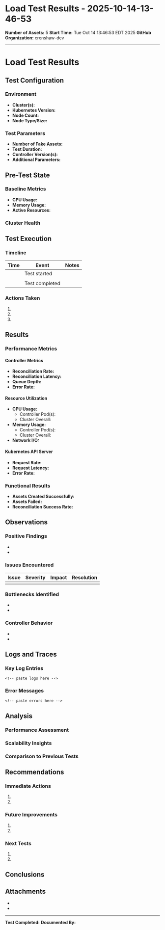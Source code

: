 # Load Test Results - 2025-10-14-13-46-53

**Number of Assets:** 5
**Start Time:** Tue Oct 14 13:46:53 EDT 2025
**GitHub Organization:** crenshaw-dev

---

# Load Test Results

<!-- This template will be copied to each run directory and should be filled out during/after the test -->

## Test Configuration

### Environment
- **Cluster(s):** <!-- e.g., staging-cluster-1, staging-cluster-2 -->
- **Kubernetes Version:** <!-- e.g., 1.28.0 -->
- **Node Count:** <!-- Number of nodes in cluster -->
- **Node Type/Size:** <!-- e.g., n1-standard-4, t3.large -->

### Test Parameters
- **Number of Fake Assets:** <!-- Will be filled in by setup script -->
- **Test Duration:** <!-- How long the test ran -->
- **Controller Version(s):** <!-- Version of the controllers being tested -->
- **Additional Parameters:** <!-- Any other relevant configuration -->

## Pre-Test State

### Baseline Metrics
- **CPU Usage:** <!-- Baseline CPU before test -->
- **Memory Usage:** <!-- Baseline memory before test -->
- **Active Resources:** <!-- Count of resources before test -->

### Cluster Health
<!-- Document any pre-existing issues or cluster state -->

## Test Execution

### Timeline
<!-- Document key events during the test -->

| Time | Event | Notes |
|------|-------|-------|
| | Test started | |
| | | |
| | Test completed | |

### Actions Taken
<!-- Document step-by-step what you did during the test -->

1. 
2. 
3. 

## Results

### Performance Metrics

#### Controller Metrics
- **Reconciliation Rate:** <!-- reconciliations per second/minute -->
- **Reconciliation Latency:** <!-- p50, p95, p99 latencies -->
- **Queue Depth:** <!-- work queue depth over time -->
- **Error Rate:** <!-- errors per second/minute -->

#### Resource Utilization
- **CPU Usage:**
  - Controller Pod(s): <!-- peak and average -->
  - Cluster Overall: <!-- impact on cluster -->
- **Memory Usage:**
  - Controller Pod(s): <!-- peak and average -->
  - Cluster Overall: <!-- impact on cluster -->
- **Network I/O:** <!-- if relevant -->

#### Kubernetes API Server
- **Request Rate:** <!-- requests per second -->
- **Request Latency:** <!-- p50, p95, p99 -->
- **Error Rate:** <!-- 4xx, 5xx errors -->

### Functional Results
- **Assets Created Successfully:** <!-- number/percentage -->
- **Assets Failed:** <!-- number/percentage -->
- **Reconciliation Success Rate:** <!-- percentage -->

## Observations

### Positive Findings
<!-- What worked well? -->

- 
- 

### Issues Encountered
<!-- What problems occurred? -->

| Issue | Severity | Impact | Resolution |
|-------|----------|--------|------------|
| | | | |

### Bottlenecks Identified
<!-- Where are the performance constraints? -->

- 
- 

### Controller Behavior
<!-- How did the controllers respond under load? -->

- 
- 

## Logs and Traces

### Key Log Entries
<!-- Paste relevant log excerpts -->

```
<!-- paste logs here -->
```

### Error Messages
<!-- Document any error messages encountered -->

```
<!-- paste errors here -->
```

## Analysis

### Performance Assessment
<!-- Overall assessment of performance under this load -->

### Scalability Insights
<!-- What does this test tell us about scalability? -->

### Comparison to Previous Tests
<!-- If applicable, how does this compare to earlier runs? -->

## Recommendations

### Immediate Actions
<!-- What should be done right away? -->

1. 
2. 

### Future Improvements
<!-- What could be improved for better performance? -->

1. 
2. 

### Next Tests
<!-- What should be tested next? -->

1. 
2. 

## Conclusions

<!-- Overall conclusions from this load test -->

## Attachments

<!-- Reference any additional files, screenshots, or data -->

- 
- 

---

**Test Completed:** <!-- Fill in completion timestamp -->
**Documented By:** <!-- Your name -->

